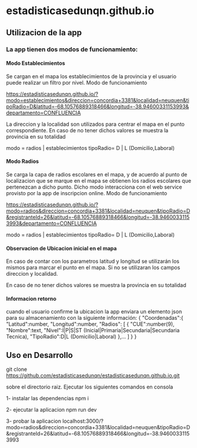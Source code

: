 # estadisticasedunqn.github.io


## Utilizacion de la app 
### La app tienen dos modos de funcionamiento:
#### Modo Establecimientos
Se cargan en el mapa los establecimientos de la provincia y el usuario puede realizar un filtro por nivel. Modo de funcionamiento

https://estadisticasedunqn.github.io/?modo=establecimientos&direccion=concordia+3381&localidad=neuquen&tipoRadio=D&latitud=-68.10576889318466&longitud=-38.94600331153993&departamento=CONFLUENCIA

La direccion y la localidad son utilizados para centrar el mapa en el punto correspondiente. En caso de no tener dichos valores se muestra la provincia en su totalidad

modo = radios | establecimientos
tipoRadio= D | L (Domicilio,Laboral)

#### Modo Radios
Se carga la capa de radios escolares en el mapa, y de acuerdo al punto de localizacion que se marque en el mapa
se obtienen los radios escolares que pertenezcan a dicho punto. Dicho modo interacciona con el web service provisto por 
la app de inscripcion online. Modo de funcionamiento

https://estadisticasedunqn.github.io/?modo=radios&direccion=concordia+3381&localidad=neuquen&tipoRadio=D&registranteId=26&latitud=-68.10576889318466&longitud=-38.94600331153993&departamento=CONFLUENCIA



modo = radios | establecimientos
tipoRadio= D | L (Domicilio,Laboral)

#### Observacion de Ubicacion inicial en el mapa
En caso de contar con los parametros latitud y longitud se utilizarán los mismos para marcar el punto en el mapa. Si no se utilizaran los campos direccion y localidad.

En caso de no tener dichos valores se muestra la provincia en su totalidad



#### Informacion retorno
cuando el usuario confirme la ubicacion la app enviara un elemento json para su almacenamiento con la siguiente información:
    {
        "Coordenadas":{
        "Latitud":number,
        "Longitud":number,
        "Radios": [
            {
            "CUE":number(9),
            "Nombre":text,
            "Nivel":I|P|S|ST (Inicial|Primaria|Secundaria|Secundaria Tecnica),
            "TipoRadio":D|L (Domicilio|Laboral) 
            },...
        ]
        }
    } 



## Uso en Desarrollo
git clone https://github.com/estadisticasedunqn/estadisticasedunqn.github.io.git


sobre el directorio raiz. Ejecutar los siguientes comandos en consola

1- instalar las dependencias
npm i

2- ejecutar la aplicacion
npm run dev

3- probar la aplicacion
localhost:3000/?modo=radios&direccion=concordia+3381&localidad=neuquen&tipoRadio=D&registranteId=26&latitud=-68.10576889318466&longitud=-38.94600331153993


